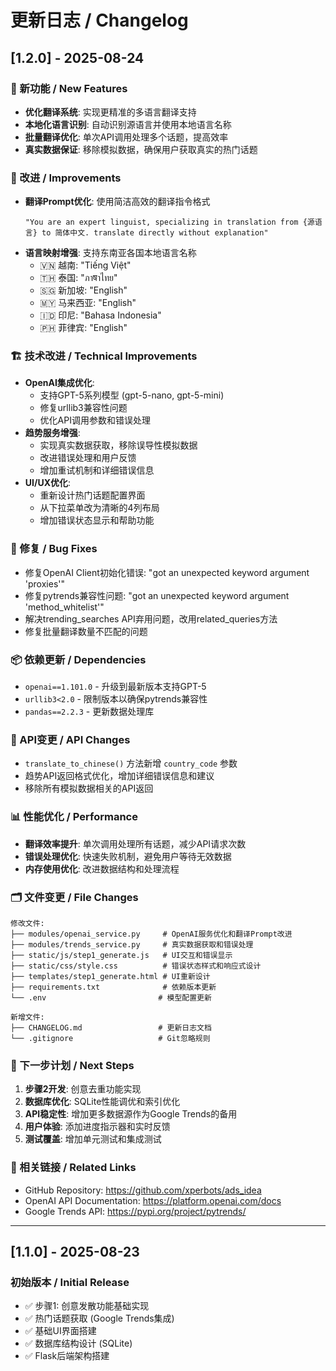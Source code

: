 # 更新日志 / Changelog

## [1.2.0] - 2025-08-24

### 🚀 新功能 / New Features
- **优化翻译系统**: 实现更精准的多语言翻译支持
- **本地化语言识别**: 自动识别源语言并使用本地语言名称
- **批量翻译优化**: 单次API调用处理多个话题，提高效率
- **真实数据保证**: 移除模拟数据，确保用户获取真实的热门话题

### 🔧 改进 / Improvements
- **翻译Prompt优化**: 使用简洁高效的翻译指令格式
  ```
  "You are an expert linguist, specializing in translation from {源语言} to 简体中文. translate directly without explanation"
  ```
- **语言映射增强**: 支持东南亚各国本地语言名称
  - 🇻🇳 越南: "Tiếng Việt"
  - 🇹🇭 泰国: "ภาषาไทย"
  - 🇸🇬 新加坡: "English"
  - 🇲🇾 马来西亚: "English"  
  - 🇮🇩 印尼: "Bahasa Indonesia"
  - 🇵🇭 菲律宾: "English"

### 🏗️ 技术改进 / Technical Improvements
- **OpenAI集成优化**: 
  - 支持GPT-5系列模型 (gpt-5-nano, gpt-5-mini)
  - 修复urllib3兼容性问题
  - 优化API调用参数和错误处理
- **趋势服务增强**:
  - 实现真实数据获取，移除误导性模拟数据
  - 改进错误处理和用户反馈
  - 增加重试机制和详细错误信息
- **UI/UX优化**:
  - 重新设计热门话题配置界面
  - 从下拉菜单改为清晰的4列布局
  - 增加错误状态显示和帮助功能

### 🐛 修复 / Bug Fixes
- 修复OpenAI Client初始化错误: "got an unexpected keyword argument 'proxies'"
- 修复pytrends兼容性问题: "got an unexpected keyword argument 'method_whitelist'"
- 解决trending_searches API弃用问题，改用related_queries方法
- 修复批量翻译数量不匹配的问题

### 📦 依赖更新 / Dependencies
- `openai==1.101.0` - 升级到最新版本支持GPT-5
- `urllib3<2.0` - 限制版本以确保pytrends兼容性
- `pandas==2.2.3` - 更新数据处理库

### 🔄 API变更 / API Changes
- `translate_to_chinese()` 方法新增 `country_code` 参数
- 趋势API返回格式优化，增加详细错误信息和建议
- 移除所有模拟数据相关的API返回

### 📊 性能优化 / Performance
- **翻译效率提升**: 单次调用处理所有话题，减少API请求次数
- **错误处理优化**: 快速失败机制，避免用户等待无效数据
- **内存使用优化**: 改进数据结构和处理流程

### 🗂️ 文件变更 / File Changes
```
修改文件:
├── modules/openai_service.py     # OpenAI服务优化和翻译Prompt改进
├── modules/trends_service.py     # 真实数据获取和错误处理
├── static/js/step1_generate.js   # UI交互和错误显示
├── static/css/style.css          # 错误状态样式和响应式设计
├── templates/step1_generate.html # UI重新设计
├── requirements.txt              # 依赖版本更新
└── .env                         # 模型配置更新

新增文件:
├── CHANGELOG.md                 # 更新日志文档
└── .gitignore                   # Git忽略规则
```

### 🎯 下一步计划 / Next Steps
1. **步骤2开发**: 创意去重功能实现
2. **数据库优化**: SQLite性能调优和索引优化  
3. **API稳定性**: 增加更多数据源作为Google Trends的备用
4. **用户体验**: 添加进度指示器和实时反馈
5. **测试覆盖**: 增加单元测试和集成测试

### 🔗 相关链接 / Related Links
- GitHub Repository: https://github.com/xperbots/ads_idea
- OpenAI API Documentation: https://platform.openai.com/docs
- Google Trends API: https://pypi.org/project/pytrends/

---

## [1.1.0] - 2025-08-23

### 初始版本 / Initial Release
- ✅ 步骤1: 创意发散功能基础实现
- ✅ 热门话题获取 (Google Trends集成)
- ✅ 基础UI界面搭建
- ✅ 数据库结构设计 (SQLite)
- ✅ Flask后端架构搭建